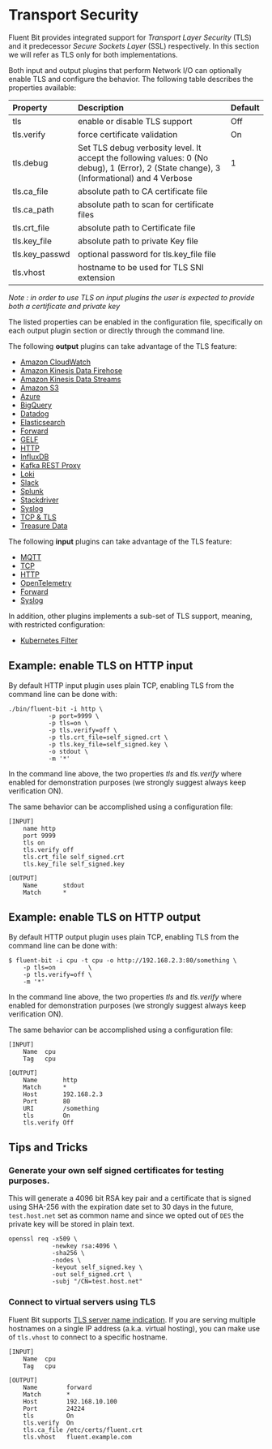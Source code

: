 
# Transport Security

Fluent Bit provides integrated support for _Transport Layer Security_ \(TLS\) and it predecessor _Secure Sockets Layer_ \(SSL\) respectively. In this section we will refer as TLS only for both implementations.

Both input and output plugins that perform Network I/O can optionally enable TLS and configure the behavior. The following table describes the properties available:

| Property | Description | Default |
| :--- | :--- | :--- |
| tls | enable or disable TLS support | Off |
| tls.verify | force certificate validation | On |
| tls.debug | Set TLS debug verbosity level. It accept the following values: 0 \(No debug\), 1 \(Error\), 2 \(State change\), 3 \(Informational\) and 4 Verbose | 1 |
| tls.ca\_file | absolute path to CA certificate file |  |
| tls.ca\_path | absolute path to scan for certificate files |  |
| tls.crt\_file | absolute path to Certificate file |  |
| tls.key\_file | absolute path to private Key file |  |
| tls.key\_passwd | optional password for tls.key\_file file |  |
| tls.vhost | hostname to be used for TLS SNI extension |  |

*Note : in order to use TLS on input plugins the user is expected to provide both a certificate and private key*

The listed properties can be enabled in the configuration file, specifically on each output plugin section or directly through the command line.

The following **output** plugins can take advantage of the TLS feature:

* [Amazon CloudWatch](../pipeline/outputs/cloudwatch.md)
* [Amazon Kinesis Data Firehose](../pipeline/outputs/firehose.md)
* [Amazon Kinesis Data Streams](../pipeline/outputs/kinesis.md)
* [Amazon S3](../pipeline/outputs/s3.md)
* [Azure](../pipeline/outputs/azure.md)
* [BigQuery](../pipeline/outputs/bigquery.md)
* [Datadog](../pipeline/outputs/datadog.md)
* [Elasticsearch](../pipeline/outputs/elasticsearch.md)
* [Forward](../pipeline/outputs/forward.md)
* [GELF](../pipeline/outputs/gelf.md)
* [HTTP](../pipeline/outputs/http.md)
* [InfluxDB](../pipeline/outputs/influxdb.md)
* [Kafka REST Proxy](../pipeline/outputs/kafka-rest-proxy.md)
* [Loki](../pipeline/outputs/loki.md)
* [Slack](../pipeline/outputs/slack.md)
* [Splunk](../pipeline/outputs/splunk.md)
* [Stackdriver](../pipeline/outputs/stackdriver.md)
* [Syslog](../pipeline/outputs/syslog.md)
* [TCP & TLS](../pipeline/outputs/tcp-and-tls.md)
* [Treasure Data](../pipeline/outputs/treasure-data.md)

The following **input** plugins can take advantage of the TLS feature:

* [MQTT](../pipeline/inputs/mqtt.md)
* [TCP](../pipeline/inputs/tcp.md)
* [HTTP](../pipeline/inputs/http.md)
* [OpenTelemetry](../pipeline/inputs/opentelemetry.md)
* [Forward](../pipeline/inputs/forward.md)
* [Syslog](../pipeline/inputs/syslog.md)

In addition, other plugins implements a sub-set of TLS support, meaning, with restricted configuration:

* [Kubernetes Filter](../pipeline/filters/kubernetes.md)

## Example: enable TLS on HTTP input
By default HTTP input plugin uses plain TCP, enabling TLS from the command line can be done with:

```text
./bin/fluent-bit -i http \
           -p port=9999 \
           -p tls=on \
           -p tls.verify=off \
           -p tls.crt_file=self_signed.crt \
           -p tls.key_file=self_signed.key \
           -o stdout \
           -m '*'
```

In the command line above, the two properties _tls_ and _tls.verify_ where enabled for demonstration purposes \(we strongly suggest always keep verification ON\).

The same behavior can be accomplished using a configuration file:

```text
[INPUT]
    name http
    port 9999
    tls on
    tls.verify off
    tls.crt_file self_signed.crt
    tls.key_file self_signed.key

[OUTPUT]
    Name       stdout
    Match      *
```

## Example: enable TLS on HTTP output

By default HTTP output plugin uses plain TCP, enabling TLS from the command line can be done with:

```text
$ fluent-bit -i cpu -t cpu -o http://192.168.2.3:80/something \
    -p tls=on         \
    -p tls.verify=off \
    -m '*'
```

In the command line above, the two properties _tls_ and _tls.verify_ where enabled for demonstration purposes \(we strongly suggest always keep verification ON\).

The same behavior can be accomplished using a configuration file:

```text
[INPUT]
    Name  cpu
    Tag   cpu

[OUTPUT]
    Name       http
    Match      *
    Host       192.168.2.3
    Port       80
    URI        /something
    tls        On
    tls.verify Off
```

## Tips and Tricks

### Generate your own self signed certificates for testing purposes.

This will generate a 4096 bit RSA key pair and a certificate that is signed using SHA-256 with the expiration date set to 30 days in the future, `test.host.net` set as common name and since we opted out of `DES` the private key will be stored in plain text.

```
openssl req -x509 \
            -newkey rsa:4096 \
            -sha256 \
            -nodes \
            -keyout self_signed.key \
            -out self_signed.crt \
            -subj "/CN=test.host.net"
```

### Connect to virtual servers using TLS

Fluent Bit supports [TLS server name indication](https://en.wikipedia.org/wiki/Server_Name_Indication). If you are serving multiple hostnames on a single IP address \(a.k.a. virtual hosting\), you can make use of `tls.vhost` to connect to a specific hostname.

```text
[INPUT]
    Name  cpu
    Tag   cpu

[OUTPUT]
    Name        forward
    Match       *
    Host        192.168.10.100
    Port        24224
    tls         On
    tls.verify  On
    tls.ca_file /etc/certs/fluent.crt
    tls.vhost   fluent.example.com
```
